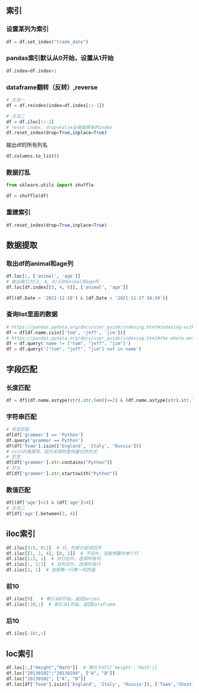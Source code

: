 


## 索引

### 设置某列为索引
```python
df = df.set_index("trade_date")
```

### pandas索引默认从0开始，设置从1开始

```python
df.index=df.index+1
```
### dataframe翻转（反转）,reverse

```python
# 方法一
df = df.reindex(index=df.index[::-1])

# 方法二
df = df.iloc[::-1]
# reset index, drop=False会保留原来的index
df.reset_index(drop=True,inplace=True)
```

输出df的所有列名

```python
df.columns.to_list()
```


### 数据打乱
```python
from sklearn.utils import shuffle

df = shuffle(df)
```

### 重建索引

```python
df.reset_index(drop=True,inplace=True)
```

## 数据提取

### 取出df的animal和age列

```python
df.loc[:, ['animal', 'age']]
# 取出索引为[3, 4, 8]行的animal和age列
df.loc[df.index[[3, 4, 8]], ['animal', 'age']]

df[(df.Date > '2021-11-10') & (df.Date < '2021-11-17 16:30')]
```
### 查询list里面的数据

```python
# https://pandas.pydata.org/docs/user_guide/indexing.html#indexing-with-isin
df = df[df.name.isin(['tom', 'jeff', 'jim'])]
# https://pandas.pydata.org/docs/user_guide/indexing.html#the-where-method-and-masking
df = df.query('name != ["tom", "jeff", "jim"]')
df = df.query('["tom", "jeff", "jim"] not in name')
```



## 字段匹配

### 长度匹配
```python
df = df[(df.name.astype(str).str.len()>=2) & (df.name.astype(str).str.len()<=10)]
```

### 字符串匹配
```python
# 完全匹配
df[df['grammer'] == 'Python']
df.query('grammer == Python')
df(df['Team'].isin(['England', 'Italy', 'Russia']))
# isin的速度快，因为采用的是向量化的方式
# 包含
df[df['grammer'].str.contains("Python")]
# 开头
df[df['grammer'].str.startswith("Python")]
```

### 数值匹配

```python
df[(df['age']>2) & (df['age']<4)]
# 方法二
df[df['age'].between(2, 4)]
```

## iloc索引


```python
df.iloc[3:5, 0:2]  # 行、列索引前闭后开
df.iloc[[1, 2, 4], [0, 2]]  # 不切片，选取想要的单个行
df.iloc[1:3, :]  # 对行切片，选择所有列
df.iloc[:, 1:3]  # 对列切片，选择所有行
df.iloc[1, 1]  # 选择第一行第一列的值
```
### 前10
```python
df.iloc[9]   # 索引从0开始，返回Series
df.iloc[:10,:]  # 索引从1开始，返回Dataframe
```

### 后10

```python
df.iloc[-10:,:]
```

## loc索引

```python
df.loc[:,["Height","Math"]]  # 等价于df[['Height','Math']]
df.loc["20130102":"20130104", ["A", "B"]]
df.loc["20130102", ["A", "B"]]
df.loc[df['Team'].isin(['England', 'Italy', 'Russia']), ['Team','Shooting Accuracy']]
```















